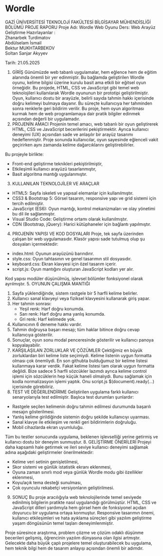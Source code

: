 # Wordle
GAZİ ÜNİVERSİTESİ
TEKNOLOJİ FAKÜLTESİ
BİLGİSAYAR MÜHENDİSLİĞİ BÖLÜMÜ
PROJE RAPORU
Proje Adı: Wordle Web Oyunu
Ders: Web Arayüz Geliştirme
Hazırlayanlar :         
  Zhanarbek Turdimatov              
  Abdülselam İsmail                      
  Bektur MUKHTARBEKOV  
  Soltan Sanjar Akyyev

Tarih: 21.05.2025
 
1. GİRİŞ
Günümüzde web tabanlı uygulamalar, hem eğlence hem de eğitim alanında önemli bir yer edinmiştir. Bu bağlamda geliştirilen Wordle oyunu, kelime bilgisi üzerine kurulu basit ama etkili bir eğitsel oyun örneğidir. Bu projede, HTML, CSS ve JavaScript gibi temel web teknolojileri kullanılarak Wordle oyununun bir prototipi geliştirilmiştir. Oyun, kullanıcı dostu bir arayüzle, belirli sayıda tahmin hakkı içerisinde doğru kelimeyi bulmaya dayanır. Bu süreçte kullanıcıya her tahminden sonra renklerle geri bildirim verilir.
Bu proje, hem oyun algoritması kurmak hem de web programlamaya dair pratik bilgiler edinmek açısından değerli bir uygulamadır.
2. PROJENİN AMACI
Projenin temel amacı, web tabanlı bir oyun geliştirerek HTML, CSS ve JavaScript becerilerini pekiştirmektir. Ayrıca kullanıcı deneyimi (UX) açısından sade ve anlaşılır bir arayüz tasarımı hedeflenmiştir. Proje sonunda kullanıcılar, oyun sayesinde eğlenceli vakit geçirirken aynı zamanda kelime dağarcıklarını geliştirebilirler.

Bu projeyle birlikte:
- Front-end geliştirme teknikleri pekiştirilmiştir,
- Etkileşimli kullanıcı arayüzü tasarlanmıştır,
- Basit algoritma mantığı uygulanmıştır.
3. KULLANILAN TEKNOLOJİLER VE ARAÇLAR
- HTML5: Sayfa iskeleti ve yapısal elemanlar için kullanılmıştır.
- CSS3 & Bootstrap 5: Görsel tasarım, responsive yapı ve grid sistemi için tercih edilmiştir.
- JavaScript (ES6): Oyun mantığı, kontrol mekanizmaları ve olay yönetimi bu dil ile sağlanmıştır.
- Visual Studio Code: Geliştirme ortamı olarak kullanılmıştır.
- CDN (Bootstrap, jQuery): Harici kütüphaneler için bağlantı yapılmıştır.
4. PROJENİN YAPISI VE KOD DOSYALARI
Proje, tek sayfa üzerinden çalışan bir web uygulamasıdır. Klasör yapısı sade tutulmuş olup şu dosyaları içermektedir:

- index.html: Oyunun arayüzünü barındırır.
- style.css: Oyun tahtasının ve genel tasarımın stil dosyasıdır.
- keyboard.css: Ekran klavyesi için özel tasarım içerir.
- script.js: Oyun mantığını oluşturan JavaScript kodları yer alır.

Kod yapısı modüler düşünülmüş, işlevsel bölümler fonksiyonel olarak ayrılmıştır.
5. OYUNUN ÇALIŞMA MANTIĞI
1. Sayfa yüklendiğinde, sistem rastgele bir 5 harfli kelime belirler.
2. Kullanıcı sanal klavyeyi veya fiziksel klavyesini kullanarak giriş yapar.
3. Her tahmin sonrası:
   - Yeşil renk: Harf doğru konumda.
   - Sarı renk: Harf doğru ama yanlış konumda.
   - Gri renk: Harf kelimede yok.
4. Kullanıcının 6 deneme hakkı vardır.
5. Tahmin doğruysa başarı mesajı; tüm haklar bitince doğru cevap kullanıcıya gösterilir.
6. Sonuçlar, oyun sonu modal penceresinde gösterilir ve kullanıcı panoya kopyalayabilir.
6. KARŞILAŞILAN ZORLUKLAR VE ÇÖZÜMLER
Çektiğimiz en büyük zorluklardan biri kelime liste seçimiydi. Kelime listenin uygun formatta olması çok önemliydi. En son githubta bulduğumuz bir kelime listesi kullanmaya karar verdik. Fakat kelime listesi tam olarak uygun formatta değildi. Bize sadece 5 harfli sözcükler lazımdı ayrıca kelime control işlemi için sözcüklerin hep küçük haneli olmalıydı. Bunu sağlamak için kodla normalizasyon işlemi yaptık. Onu script.js $(document).ready(…) içerisinde görebiliriz.
7. TEST VE DEĞERLENDİRME
Geliştirilen uygulama farklı kullanıcı senaryolarıyla test edilmiştir. Başlıca test durumları şunlardır:

- Rastgele seçilen kelimenin doğru tahmin edilmesi durumunda başarılı mesajın gösterilmesi.
- Yanlış kelime girildiğinde sistemin doğru şekilde kullanıcıyı uyarması.
- Sanal klavye ile etkileşim ve renkli geri bildirimlerin doğruluğu.
- Mobil cihazlarda ekran uyumluluğu.

Tüm bu testler sonucunda uygulama, beklenen işlevselliği yerine getirmiş ve kullanıcı dostu bir deneyim sunmuştur.
8. GELİŞTİRME ÖNERİLERİ
Projeyi daha kapsamlı hale getirmek ve ileri seviye kullanıcı deneyimi sağlamak adına aşağıdaki geliştirmeler önerilmektedir:

- Kelime veri setinin genişletilmesi,
- Skor sistemi ve günlük istatistik ekranı eklenmesi,
- Oyuna zaman sınırlı mod veya günlük Wordle modu gibi özellikler eklenmesi,
- Koyu/açık tema desteği sunulması,
- Çok oyunculu rekabetçi versiyonların geliştirilmesi.
9. SONUÇ
Bu proje aracılığıyla web teknolojilerinde temel seviyede edinilmiş bilgilerin pratikte nasıl uygulandığı görülmüştür. HTML, CSS ve JavaScript dilleri yardımıyla hem görsel hem de fonksiyonel açıdan doyurucu bir uygulama ortaya konmuştur. Responsive tasarımın önemi, kullanıcı etkileşimleri ve hata ayıklama süreçleri gibi yazılım geliştirme yaşam döngüsünün temel taşları deneyimlenmiştir.

Proje süresince araştırma, problem çözme ve çözüm odaklı düşünme becerileri gelişmiş, öğrencinin yazılım dünyasına olan ilgisi artmıştır. Gelecekte daha büyük çaplı projelere temel oluşturabilecek bu uygulama, hem teknik bilgi hem de tasarım anlayışı açısından önemli bir adımdır.

